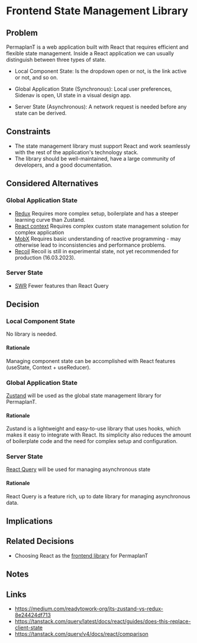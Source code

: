 # Frontend State Management Library

## Problem

PermaplanT is a web application built with React that requires efficient and flexible state management.
Inside a React application we can usually distinguish between three types of state.

- Local Component State: Is the dropdown open or not, is the link active or not, and so on.

- Global Application State (Synchronous): Local user preferences, Sidenav is open, UI state in a visual design app.

- Server State (Asynchronous): A network request is needed before any state can be derived.

## Constraints

- The state management library must support React and work seamlessly with the rest of the application's technology stack.
- The library should be well-maintained, have a large community of developers, and a good documentation.

## Considered Alternatives

### Global Application State

- [Redux](https://redux.js.org/)
  Requires more complex setup, boilerplate and has a steeper learning curve than Zustand.
- [React context](https://reactjs.org/docs/context.html)
  Requires complex custom state management solution for complex application
- [MobX](https://mobx.js.org/)
  Requires basic understanding of reactive programming - may otherwise lead to inconsistencies and performance problems.
- [Recoil](https://recoiljs.org/)
  Recoil is still in experimental state, not yet recommended for production (16.03.2023).

### Server State

- [SWR](https://github.com/vercel/swr)
  Fewer features than React Query 

## Decision

### Local Component State

  No library is needed. 

#### Rationale

  Managing component state can be accomplished with React features (useState, Context + useReducer).

### Global Application State

  [Zustand](https://github.com/pmndrs/zustand) will be used as the global state management library for PermaplanT.

#### Rationale

Zustand is a lightweight and easy-to-use library that uses hooks, which makes it easy to integrate with React. 
Its simplicity also reduces the amount of boilerplate code and the need for complex setup and configuration.

### Server State

  [React Query](https://react-query-v3.tanstack.com/) will be used for managing asynchronous state

#### Rationale
  
  React Query is a feature rich, up to date library for managing asynchronous data. 

## Implications

## Related Decisions

 - Choosing React as the [frontend library](./frontend_ui_framework.md) for PermaplanT

## Notes

## Links

- https://medium.com/readytowork-org/its-zustand-vs-redux-8e24424df713
- https://tanstack.com/query/latest/docs/react/guides/does-this-replace-client-state
- https://tanstack.com/query/v4/docs/react/comparison

